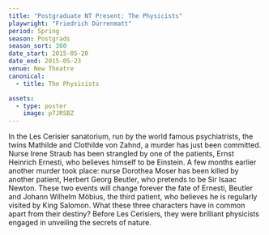 ```yaml
---
title: "Postgraduate NT Present: The Physicists"
playwright: "Friedrich Dürrenmatt"
period: Spring
season: Postgrads
season_sort: 360
date_start: 2015-05-20
date_end: 2015-05-23
venue: New Theatre
canonical:
  - title: The Physicists

assets:
  - type: poster
    image: p7JRSBZ
---
```


In the Les Cerisier sanatorium, run by the world famous psychiatrists, the twins Mathilde and Clothilde von Zahnd, a murder has just been committed. Nurse Irene Straub has been strangled by one of the patients, Ernst Heinrich Ernesti, who believes himself to be Einstein. A few months earlier another murder took place: nurse Dorothea Moser has been killed by another patient, Herbert Georg Beutler, who pretends to be Sir Isaac Newton. These two events will change forever the fate of Ernesti, Beutler and Johann Wilhelm Möbius, the third patient, who believes he is regularly visited by King Salomon. What these three characters have in common apart from their destiny? Before Les Cerisiers, they were brilliant physicists engaged in unveiling the secrets of nature.
